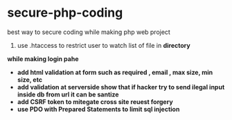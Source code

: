# secure-php-coding

best way to secure coding while making php web project

1) use .htaccess to restrict user to watch list of file in **directory** <br>
<p><b> while making login pahe</p>
  <ul>
    <li> add html validation at form such as required , email , max size, min size, etc </li>
   <li> add validation at serverside  show that if hacker try to send ilegal input inside db from url it can be santize  </li>
    <li> add <b>CSRF</b> token to mitegate cross site reuest forgery  </li>
    <li> use <b> PDO with Prepared Statements </b> to limit sql injection  </li>
 
